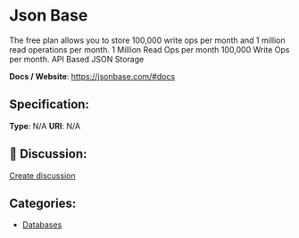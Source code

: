 # Json Base


The free plan allows you to store 100,000 write ops per month and 1 million read operations per month. 1 Million Read Ops per month 100,000 Write Ops per month. API Based JSON Storage

**Docs / Website**: https://jsonbase.com/#docs

## Specification:
**Type**:  N/A 
**URI**:  N/A 

## 💬 Discussion:
[Create discussion](link)

## Categories:
- [Databases](https://github.com/apis-list/apis-list#databases)





